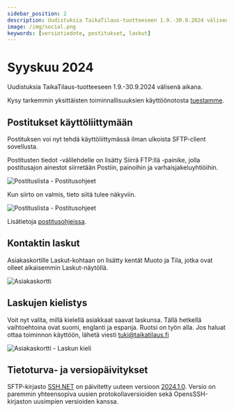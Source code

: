 ```yaml
---
sidebar_position: 2
description: Uudistuksia TaikaTilaus-tuotteeseen 1.9.-30.9.2024 välisenä aikana
image: /img/social.png
keywords: [versiotiedote, postitukset, laskut]
---
```


# Syyskuu 2024

Uudistuksia TaikaTilaus-tuotteeseen 1.9.-30.9.2024 välisenä aikana.

Kysy tarkemmin yksittäisten toiminnallisuuksien käyttöönotosta [tuestamme](https://taikatilaus.freshdesk.com/).

## Postitukset käyttöliittymään

Postituksen voi nyt tehdä käyttöliittymässä ilman ulkoista SFTP-client sovellusta.

Postitusten tiedot -välilehdelle on lisätty Siirrä FTP:llä -painike, jolla postitusajon ainestot siirretään Postiin, painoihin ja varhaisjakeluyhtiöihin.

![Postituslista - Postitusohjeet](/img/ohjeet/postitus-teko6.png)

Kun siirto on valmis, tieto siitä tulee näkyviin.

![Postituslista - Postitusohjeet](/img/ohjeet/postitus-teko7.png)

Lisätietoja [postitusohjeissa](/docs/ohjeet/tilaustenhallinta/postistuslista#postitusten-teko-ja-ainestojen-siirto-postiin-painoihin-ja-varhaisjakeluyhti%C3%B6ihin).

## Kontaktin laskut

Asiakaskortille Laskut-kohtaan on lisätty kentät Muoto ja Tila, jotka ovat olleet aikaisemmin Laskut-näytöllä.

![Asiakaskortti](/img/versiotiedotteet/lasku-muodot.png)

## Laskujen kielistys

Voit nyt valita, millä kielellä asiakkaat saavat laskunsa. Tällä hetkellä vaihtoehtoina ovat suomi, englanti ja espanja. Ruotsi on työn alla. Jos haluat ottaa toiminnon käyttöön, lähetä viesti tuki@taikatilaus.fi

![Asiakaskortti - Laskun kieli](/img/versiotiedotteet/lasku-kiellistys.jpg)

## Tietoturva- ja versiopäivitykset

SFTP-kirjasto [SSH.NET](https://github.com/sshnet/SSH.NET) on päivitetty uuteen versioon [2024.1.0](https://github.com/sshnet/SSH.NET/releases/tag/2024.1.0). Versio on paremmin yhteensopiva uusien protokollaversioiden sekä OpensSSH-kirjaston uusimpien versioiden kanssa.

